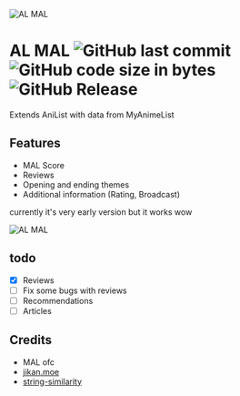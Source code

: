 ![AL MAL](https://raw.githubusercontent.com/pizza61/al-mal/master/icons/icon-48.png)

# AL MAL ![GitHub last commit](https://img.shields.io/github/last-commit/pizza61/al-mal.svg?style=for-the-badge) ![GitHub code size in bytes](https://img.shields.io/github/languages/code-size/pizza61/al-mal.svg?style=for-the-badge) ![GitHub Release](https://img.shields.io/github/release/pizza61/al-mal.svg?style=for-the-badge)
Extends AniList with data from MyAnimeList

## Features
* MAL Score
* Reviews
* Opening and ending themes
* Additional information (Rating, Broadcast)

currently it's very early version but it works wow

![AL MAL](https://i.imgur.com/pXqpKNZ.png)

## todo
- [x] Reviews
- [ ] Fix some bugs with reviews
- [ ] Recommendations
- [ ] Articles

## Credits
* MAL ofc
* [jikan.moe](https://jikan.moe)
* [string-similarity](https://github.com/aceakash/string-similarity)